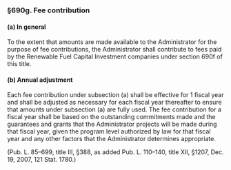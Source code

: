 ### §690g. Fee contribution ###

#### (a) In general ####

To the extent that amounts are made available to the Administrator for the purpose of fee contributions, the Administrator shall contribute to fees paid by the Renewable Fuel Capital Investment companies under section 690f of this title.

#### (b) Annual adjustment ####

Each fee contribution under subsection (a) shall be effective for 1 fiscal year and shall be adjusted as necessary for each fiscal year thereafter to ensure that amounts under subsection (a) are fully used. The fee contribution for a fiscal year shall be based on the outstanding commitments made and the guarantees and grants that the Administrator projects will be made during that fiscal year, given the program level authorized by law for that fiscal year and any other factors that the Administrator determines appropriate.

(Pub. L. 85–699, title III, §388, as added Pub. L. 110–140, title XII, §1207, Dec. 19, 2007, 121 Stat. 1780.)